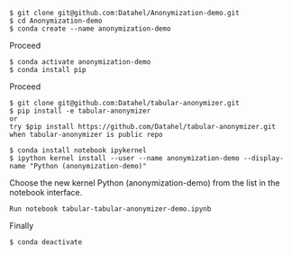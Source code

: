 
    $ git clone git@github.com:Datahel/Anonymization-demo.git
    $ cd Anonymization-demo
    $ conda create --name anonymization-demo

Proceed

    $ conda activate anonymization-demo
    $ conda install pip

Proceed

    $ git clone git@github.com:Datahel/tabular-anonymizer.git
    $ pip install -e tabular-anonymizer
    or
    try $pip install https://github.com/Datahel/tabular-anonymizer.git
    when tabular-anonymizer is public repo
    
    $ conda install notebook ipykernel
    $ ipython kernel install --user --name anonymization-demo --display-name "Python (anonymization-demo)"

Choose the new kernel Python (anonymization-demo) from the list in the notebook interface.

    Run notebook tabular-tabular-anonymizer-demo.ipynb

Finally

    $ conda deactivate
